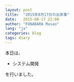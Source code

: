 ```yaml
---
layout: post
title:  "2015年8月17日の出来事"
date:   2015-08-17 22:00
author: "FUNABARA Masao"
lang: "ja"
categories: blog
tags: diary
---
```


本日は、

* システム開発

を行いました。
